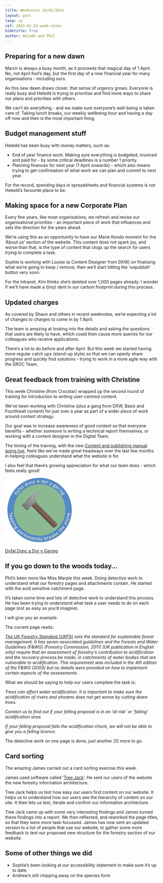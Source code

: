 ```yaml
---
title: Weeknotes 24/02/2023
layout: post
lang: cy
ref: 2023-02-24-week-notes
hidetitle: True
author: Heledd and Phil
---
```


## Preparing for a new dawn

March is always a busy month, as it proceeds that magical day of 1 April. No, not April fool’s day, but the first day of a new financial year for many organisations - including ours.

As this new dawn draws closer, that sense of urgency grows. Everyone is really busy and  Heledd is trying to prioritise and find more ways to share our plans and priorities with others. 

We can’t do everything - and we make sure everyone’s well-being is taken care of. Taking lunch breaks, our weekly wellbeing hour and having a day off now and then is the most important thing. 

## Budget management stuff

Heledd has been busy with money matters, such as:

+ End of year finance work. Making sure everything is budgeted, invoiced and paid for - by some critical deadlines is a number 1 priority.
+ Planning finances for next year (1 April onwards) - which also means trying to get confirmation of what work we can plan and commit to next year.

For the record, spending days in spreadsheets and financial systems is not Heledd’s favourite place to be.

## Making space for a new Corporate Plan 

Every few years, like most organisations, we refresh and revise our organisational priorities - an important piece of work that influences and sets the direction for the years ahead. 

We’re using this as an opportunity to have our Marie Kondo moment for the ‘About us’ section of the website. This content does not spark joy, and worse than that, is the type of content that clogs up the search for users trying to complete a task. 

Sophie is working with Louise (a Content Designer from DXW) on finalising what we’re going to keep / remove, then we’ll start hitting the ‘unpublish’ button very soon. 

For the intranet, Kim thinks she’s deleted over 1,000 pages already. I wonder if we’ll have made a (tiny) dent in our carbon footprint during this process.

## Updated charges

As covered by Shaun and others in recent weeknotes, we’re expecting a lot of changes to charges to come in by 1 April.

The team is amazing at looking into the details and asking the questions that users are likely to have, which could then cause more queries for our colleagues who receive applications. 

There’s a lot to do before and after April. But this week we started having more regular  catch ups (stand-up style) so that we can openly share progress and quickly find solutions - trying to work in a more agile way with the SROC Team.

## Great feedback from training with Christine

This week Christine (from Crocstar) wrapped up the second round of training for Introduction to writing user-centred content.

We’ve been working with Christine (plus a gang from DXW, Basis and Fourthwall content) for just over a year as part of a wider piece of work around content strategy.

Our goal was to increase awareness of good content so that everyone benefits - whether someone is writing a technical report themselves, or working with a content designer in the Digital Team.

The timing of the training, with the new [Content and publishing manual going live](https://naturalresources.wales/footer-links/content-and-publishing-manual/?lang=en), feels like we’ve made great headways over the last few months in helping colleagues understand what the website is for. 

I also feel that there’s growing appreciation for what our team does - which feels really good!

![alt text](https://github.com/nrw-digital/week-notes/blob/640aa6a9294d8608892af44063391f40f4f01e6b/images/24022023-001.png?raw=true)

[Dyfal Donc a Dyr y Garreg](https://nscblog.com/step-by-step-habit-creation/dyfal-donc-a-dyr-y-garreg/)

## If you go down to the woods today…

Phil’s been more like Miss Marple this week. Doing detective work to understand what our forestry pages and attachments contain. He started with the acid sensitive catchment page. 

It’s taken some time and lots of detective work to understand this process. He has been trying to understand what task a user needs to do on each page (not as easy as you’d imagine).

I will give you an example:

The current page reads:

_[The UK Forestry Standard (UKFS)](https://www.gov.uk/government/publications/the-uk-forestry-standard) sets the standard for sustainable forest management. It has seven associated guidelines and the Forests and Water Guidelines (F&WG) (Forestry Commission, 2011) (UK publication in English only) require that an assessment of forestry's contribution to acidification and the recovery process be made, in catchments of water bodies that are vulnerable to acidification. This requirement was included in the 4th edition of the F&WG (2003) but no details were provided on how to implement certain aspects of the assessments._

What we should be saying to help our users complete the task is:

_Trees can affect water acidification. It is important to make sure the acidification of rivers and streams does not get worse by cutting down trees._

_Contact us to find out if your felling proposal is in an ‘at risk’ or ‘failing’ acidification area._

_If your felling proposal fails the acidification check, we will not be able to give you a felling licence._

The detective work on one page is done, just another 20 more to go.

## Card sorting

The amazing James carried out a card sorting exercise this week.

James used software called ‘[Tree Jack](https://www.optimalworkshop.com/treejack/)’. He sent our users of the website the new forestry information architecture.

Tree Jack helps us test how easy our users find content on our website. It helps us to understand how our users see the hierarchy of content on our site. It then lets us test, iterate and confirm our information architecture.

Tree Jack came up with some very interesting findings and James turned these findings into a report. We then reflected, and reworked the page titles, so that they were more task-focussed. James has now sent an updated version to a list of people that use our website, to gather some more feedback to test our proposed new structure for the forestry section of our website. 

## Some of other things we did

+ Sophie’s been looking at our accessibility statement to make sure it’s up to date.
+ Andrew’s still chipping away on the species form
